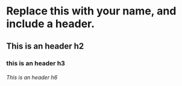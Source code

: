 # Replace this with your name, and include a header.
## This is an header h2
### this is an header h3
###### This is an header h6
